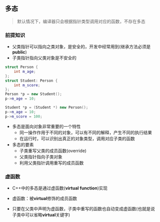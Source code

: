 ## 多态

> 默认情况下，编译器只会根据指针类型调用对应的函数，不存在多态

### 前提知识

* 父类指针可以指向之类对象，是安全的，开发中经常用到(继承方法必须是 **public**)
* 子类指针指向父类对象是不安全的

```c++
struct Person {
  	int m_age;
};
struct Student: Person {
  	int m_score;
};
Person *p = new Student();
p->m_age = 10;

Student *p = (Student *) new Person();
p->m_age = 10;
p->m_score = 100;
```

* 多态是面向对象非常重要的一个特性
  * 同一操作作用于不同的对象，可以有不同的解释，产生不同的执行结果
  * 在运行时，可以识别出真正的对象类型，调用对应子类的函数
* 多态的要素
  * 子类重写父类的成员函数(override)
  * 父类指针指向子类对象
  * 利用父类指针调用重写的成员函数

### 虚函数

* C++中的多态是通过虚函数(**virtual function**)实现

* 虚函数：被**virtual**修饰的成员函数
* 只要在父类中声明为虚函数，子类中重写的函数也自动变成虚函数(也就是说子类中可以省略**virtual**关键字)

